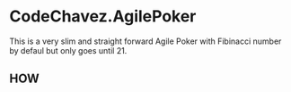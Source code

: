 # CodeChavez.AgilePoker

This is a very slim and straight forward Agile Poker with Fibinacci number by defaul but only goes until 21.

## HOW
